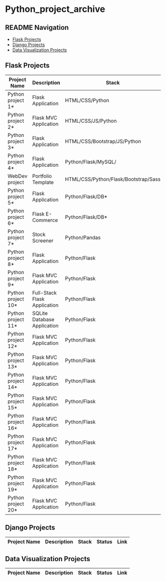 # Python_project_archive

## README Navigation
- [Flask Projects](#flask-projects)
- [Django Projects](#django-projects)
- [Data Visualization Projects](#data-visualization-projects)


## Flask Projects
| Project Name | Description | Stack | Status | Link |
| ------------ | ----------- | ----- | ------ | ---- |
| Python project 1* | Flask Application | HTML/CSS/Python | In-Development | [link](https://github.com/T000bias/Python_project_archive/tree/main/flask%20app%201) |
| Python project 2* | Flask MVC Application | HTML/CSS/JS/Python | In-Development | [link]()
| Python project 3* | Flask Application | HTML/CSS/Bootstrap/JS/Python | In-Development | [link]()
| Python project 4* | Flask Application | Python/Flask/MySQL/ | In-Development | [link]()
| WebDev project    | Portfolio Template | HTML/CSS/Python/Flask/Bootstrap/Sass | In-Development | [link]()
| Python project 5* | Flask Application | Python/Flask/DB* | In-Development | [link]()
| Python project 6* | Flask E-Commerce | Python/Flask/DB* | Incomplete | [link]()
| Python project 7* | Stock Screener | Python/Pandas | Incomplete | [link]()
| Python project 8* | Flask Application | Python/Flask | Incomplete | [link]()
| Python project 9* | Flask MVC Application | Python/Flask | Incomplete | [link]()
| Python project 10* | Full-Stack Flask Application | Python/Flask | Incomplete | [link]()
| Python project 11* | SQLite Database Application | Python/Flask | Incomplete | [link]()
| Python project 12* | Flask MVC Application | Python/Flask | Incomplete | [link]()
| Python project 13* | Flask MVC Application | Python/Flask | Incomplete | [link]()
| Python project 14* | Flask MVC Application | Python/Flask | Incomplete | [link]()
| Python project 15* | Flask MVC Application | Python/Flask | Incomplete | [link]()
| Python project 16* | Flask MVC Application | Python/Flask | Incomplete | [link]()
| Python project 17* | Flask MVC Application | Python/Flask | Incomplete | [link]()
| Python project 18* | Flask MVC Application | Python/Flask | Incomplete | [link]()
| Python project 19* | Flask MVC Application | Python/Flask | Incomplete | [link]()
| Python project 20* | Flask MVC Application | Python/Flask | Incomplete | [link]()

## Django Projects

| Project Name | Description | Stack | Status | Link |
| ------------ | ----------- | ----- | ------ | ---- |

## Data Visualization Projects

| Project Name | Description | Stack | Status | Link |
| ------------ | ----------- | ----- | ------ | ---- |